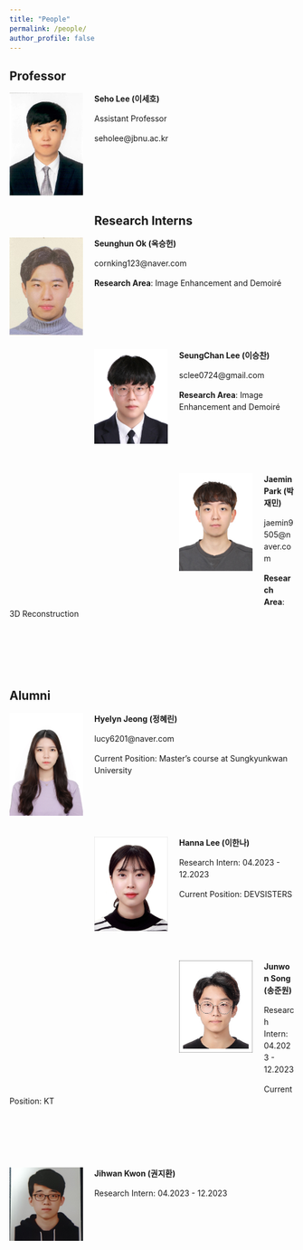 ```yaml
---
title: "People"
permalink: /people/
author_profile: false
---
```


## Professor
<div style="width:150px; height:224px; float:left;">
<img src="https://raw.githubusercontent.com/jbnu-vilab/jbnu-vilab.github.io/master/images/seholee.png" width="130" >
</div>
<p style="line-height: 1.5;"><b>Seho Lee (이세호)</b></p>
<p style="line-height: 1.5;">Assistant Professor</p>
<p style="line-height: 1.5;">seholee@jbnu.ac.kr</p>

&nbsp;

&nbsp;

&nbsp;

## Research Interns



<div style="width:150px; height:224px; float:left;">
<img src="https://raw.githubusercontent.com/jbnu-vilab/jbnu-vilab.github.io/master/images/Ok.jpeg" width="130" >
</div>
<p style="line-height: 1.5;"><b>Seunghun Ok (옥승헌)</b></p>
<p style="line-height: 1.5;">cornking123@naver.com</p>
<p style="line-height: 1.5;"><b>Research Area</b>: Image Enhancement and Demoiré</p>

&nbsp;

&nbsp;

&nbsp;


<div style="width:150px; height:224px; float:left;">
<img src="https://raw.githubusercontent.com/jbnu-vilab/jbnu-vilab.github.io/master/images/Lee.jpe" width="130" >
</div>
<p style="line-height: 1.5;"><b>SeungChan Lee (이승찬)</b></p>
<p style="line-height: 1.5;">sclee0724@gmail.com</p>
<p style="line-height: 1.5;"><b>Research Area</b>: Image Enhancement and Demoiré</p>

&nbsp;

&nbsp;

&nbsp;


<div style="width:150px; height:224px; float:left;">
<img src="https://raw.githubusercontent.com/jbnu-vilab/jbnu-vilab.github.io/master/images/park.jpg" width="130" >
</div>
<p style="line-height: 1.5;"><b>Jaemin Park (박재민)</b></p>
<p style="line-height: 1.5;">jaemin9505@naver.com</p>
<p style="line-height: 1.5;"><b>Research Area</b>: 3D Reconstruction</p>

&nbsp;

&nbsp;

&nbsp;

## Alumni

<div style="width:150px; height:224px; float:left;">
<img src="https://raw.githubusercontent.com/jbnu-vilab/jbnu-vilab.github.io/master/images/Jung.jpg" width="130" >
</div>
<p style="line-height: 1.5;"><b>Hyelyn Jeong (정혜린)</b></p>
<p style="line-height: 1.5;">lucy6201@naver.com</p>
<p style="line-height: 1.5;">Current Position: Master’s course at Sungkyunkwan University</p>

&nbsp;

&nbsp;

&nbsp;

<div style="width:150px; height:224px; float:left;">
<img src="https://raw.githubusercontent.com/jbnu-vilab/jbnu-vilab.github.io/master/images/Lee.jpg" width="130" >
</div>
<p style="line-height: 1.5;"><b>Hanna Lee (이한나)</b></p>
<p style="line-height: 1.5;">Research Intern: 04.2023 - 12.2023  </p>
<p style="line-height: 1.5;">Current Position: DEVSISTERS</p>

&nbsp;

&nbsp;

&nbsp;


<div style="width:150px; height:224px; float:left;">
<img src="https://raw.githubusercontent.com/jbnu-vilab/jbnu-vilab.github.io/master/images/Song.jpg" width="130" >
</div>
<p style="line-height: 1.5;"><b>Junwon Song (송준원)</b></p>
<p style="line-height: 1.5;">Research Intern: 04.2023 - 12.2023 </p>
<p style="line-height: 1.5;">Current Position: KT</p>

&nbsp;

&nbsp;

&nbsp;



<div style="width:150px; height:224px; float:left;">
<img src="https://raw.githubusercontent.com/jbnu-vilab/jbnu-vilab.github.io/master/images/Kwon2.jpg" width="130" >
</div>
<p style="line-height: 1.5;"><b>Jihwan Kwon (권지환)</b></p>
<p style="line-height: 1.5;">Research Intern: 04.2023 - 12.2023 </p>

&nbsp;

&nbsp;

&nbsp;
